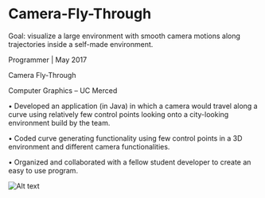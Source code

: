 # Camera-Fly-Through
Goal: visualize a large environment with smooth camera motions along trajectories inside a self-made environment.


Programmer | May 2017

Camera Fly-Through

Computer Graphics – UC Merced

•	Developed an application (in Java) in which a camera would travel along a curve using relatively few control points looking onto a city-looking environment build by the team.

•	Coded curve generating functionality using few control points in a 3D environment and different camera functionalities.

•	Organized and collaborated with a fellow student developer to create an easy to use program. 

![Alt text](.jpg?raw=true "Optional Title")
